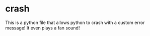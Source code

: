 # crash
This is a python file that allows python to crash with a custom error message! It even plays a fan sound!
